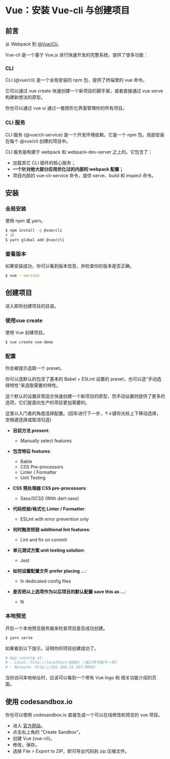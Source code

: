 # Vue：安装 Vue-cli 与创建项目


## 前言

从 Webpack 到 [@Vue/Cli](https://cli.vuejs.org/zh/guide/)。

Vue-cli 是一个基于 Vue.js 进行快速开发的完整系统，提供了很多功能：

### CLI

CLI (@vue/cli) 是一个全局安装的 npm 包，提供了终端里的 vue 命令。

它可以通过 vue create 快速创建一个新项目的脚手架，或者直接通过 vue serve 构建新想法的原型。

你也可以通过 vue ui 通过一套图形化界面管理你的所有项目。

### CLI 服务

CLI 服务 (@vue/cli-service) 是一个开发环境依赖。它是一个 npm 包，局部安装在每个 @vue/cli 创建的项目中。

CLI 服务是构建于 webpack 和 webpack-dev-server 之上的。它包含了：

- 加载其它 CLI 插件的核心服务；
- **一个针对绝大部分应用优化过的内部的 webpack 配置；**
- 项目内部的 vue-cli-service 命令，提供 serve、build 和 inspect 命令。

## 安装

### 全局安装

使用 npm 或 yarn。

```bash
$ npm install -g @vue/cli
# 或
$ yarn global add @vue/cli 
```

### 查看版本

如果安装成功，你可以看到版本信息，并检查你的版本是否正确。

```bash
$ vue --version
```

## 创建项目

进入即将创建项目的目录。

### 使用vue create

使用 Vue 创建项目。

```bash
$ vue create vue-demo
```

### 配置

你会被提示选取一个 preset。

你可以选默认的包含了基本的 Babel + ESLint 设置的 preset，也可以选“手动选择特性”来选取需要的特性。

这个默认的设置非常适合快速创建一个新项目的原型，而手动设置则提供了更多的选项，它们是面向生产的项目更加需要的。

这里以入门者的角度选择配置。(回车进行下一步，↑↓键将光标上下移动选择，空格键选择或取消勾选)

- **目前方法 present**: 
  * Manually select features

- **包含特征 features**: 
  * Bable
  * CSS Pre-processors
  * Linter / Formatter
  * Unit Testing

- **CSS 预处理器 CSS pre-processors**: 
  * Sass/SCSS (With dart-sass)

- **代码校验/格式化 Linter / Formatter**: 
  * ESLint with error prevention only

- **何时触发校验 additional lint features**: 
  * Lint and fix on commit

- **单元测试方案 unit testing solution**: 
  * Jest

- **如何设置配置文件 prefer placing ...**: 
  * In dedicated config files

- **是否把以上选项作为以后项目的默认配置 save this as ...**: 
  * N

### 本地预览

开启一个本地预览服务器来检查项目是否成功创建。

```bash
$ yarn serve
```

如果看到以下提示，证明你的项目创建成功了。

```bash
# App running at:
# - Local: http://localhost:8080/ (端口号可能不一样)
# - Network: http://192.168.31.107:8080/
```

当你访问本地地址时，应该可以看到一个带有 Vue logo 和 相关功能介绍的页面。

## 使用 codesandbox.io

你也可以使用 codesandbox.io 直接生成一个可以在线修改和预览的 vue 项目。

- 进入 [官方网站](https://codesandbox.io)。
- 点击右上角的 "Create Sandbox"。
- 创建 Vue (vue-cli)。
- 修改，保存。
- 选择 File > Export to ZIP，即可导出代码到 zip 压缩文件。
